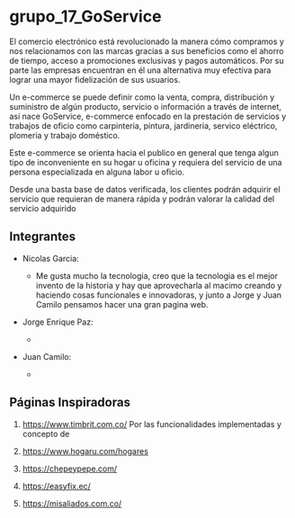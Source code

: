# grupo_17_GoService

El comercio electrónico está revolucionado la manera cómo compramos y nos relacionamos con las marcas gracias a sus beneficios como el ahorro de tiempo, acceso a promociones exclusivas y pagos automáticos. Por su  parte las empresas encuentran en él una alternativa muy efectiva para lograr una mayor fidelización de sus usuarios. 

Un e-commerce se puede definir como la venta, compra, distribución y suministro de algún producto, servicio o información a través de internet, así nace GoService, e-commerce enfocado en la prestación de servicios y trabajos de oficio como carpinteria, pintura, jardineria, servico eléctrico, plomeria y trabajo doméstico.

Este e-commerce se orienta hacia el publico en general que tenga algun tipo de inconveniente en su hogar u oficina y requiera del servicio de una persona especializada en alguna labor u oficio.

Desde una basta base de datos verificada, los clientes podrán adquirir el servicio que requieran de manera rápida y podrán valorar la calidad del servicio adquirido 

## Integrantes
- Nicolas Garcia:
      
    - Me gusta mucho la tecnologia, creo que la tecnologia es el mejor invento de la historia y hay que aprovecharla al macimo creando y haciendo cosas funcionales e                 innovadoras,     y junto a Jorge y Juan Camilo pensamos hacer una gran pagina web. 
   
- Jorge Enrique Paz:
    
    - 
- Juan Camilo:
    
    -

## Páginas Inspiradoras

1. https://www.timbrit.com.co/
    Por las funcionalidades implementadas y concepto de

2. https://www.hogaru.com/hogares
4. https://chepeypepe.com/
5. https://easyfix.ec/
6. https://misaliados.com.co/



